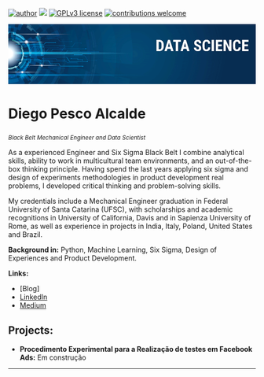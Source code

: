 [![author](https://img.shields.io/badge/author-carlosfab-red.svg)](https://www.linkedin.com/in/diego-pesco-alcalde-b914b422/) [![](https://img.shields.io/badge/python-3.7+-blue.svg)](https://www.python.org/downloads/release/python-365/) [![GPLv3 license](https://img.shields.io/badge/License-GPLv3-blue.svg)](http://perso.crans.org/besson/LICENSE.html) [![contributions welcome](https://img.shields.io/badge/contributions-welcome-brightgreen.svg?style=flat)]()

<p align="center">
  <img src="banner.png" >
</p>

# Diego Pesco Alcalde
<sub>*Black Belt Mechanical Engineer and Data Scientist* </sub>

As a experienced Engineer and Six Sigma Black Belt I combine analytical skills, ability to work in multicultural team environments, and an out-of-the-box thinking principle. Having spend the last years applying six sigma and design of experiments methodologies in product development real problems, I developed critical thinking and problem-solving skills.

My credentials include a Mechanical Engineer graduation in Federal University of Santa Catarina (UFSC), with scholarships and academic recognitions in University of California, Davis and in Sapienza University of Rome, as well as experience in projects in India, Italy, Poland, United States and Brazil.

**Background in:** Python, Machine Learning, Six Sigma, Design of Experiences and Product Development.

**Links:**
* [Blog]
* [LinkedIn](https://www.linkedin.com/in/diego-pesco-alcalde-b914b422/)
* [Medium](https://www.medium.com)


## Projects:

* **Procedimento Experimental para a Realização de testes em Facebook Ads:** Em construção

---




